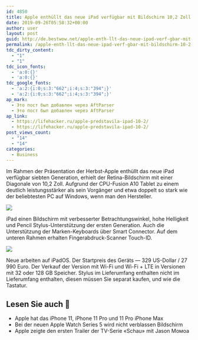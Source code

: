 ```yaml
---
id: 4850
title: Apple enthüllt das neue iPad verfügbar mit Bildschirm 10,2 Zoll
date: 2019-09-26T05:58:32+00:00
author: user
layout: post
guid: http://de.bestwow.net/apple-enth-llt-das-neue-ipad-verf-gbar-mit-bildschirm-10-2-zoll/
permalink: /apple-enth-llt-das-neue-ipad-verf-gbar-mit-bildschirm-10-2-zoll/
tdc_dirty_content:
  - "1"
  - "1"
tdc_icon_fonts:
  - 'a:0:{}'
  - 'a:0:{}'
tdc_google_fonts:
  - 'a:2:{i:0;s:3:"662";i:4;s:3:"394";}'
  - 'a:2:{i:0;s:3:"662";i:4;s:3:"394";}'
ap_mark:
  - Это пост был добавлен через AftParser
  - Это пост был добавлен через AftParser
ap_link:
  - https://lifehacker.ru/apple-predstavila-ipad-10-2/
  - https://lifehacker.ru/apple-predstavila-ipad-10-2/
post_views_count:
  - "14"
  - "14"
categories:
  - Business
---
```

Im Rahmen der Präsentation der Herbst-Apple enthüllt das neue iPad verfügbar siebten Generation, erhielt der Retina-Bildschirm mit einer Diagonale von 10,2 Zoll. Aufgrund der CPU-Fusion A10 Tablet zu einem deutlich leistungsstärker als sein Vorgänger und etwa doppelt so stark wie der beliebtesten PC auf Windows, wenn man den Hersteller.

![](http://de.bestwow.net/wp-content/uploads/2019/09/apple-predstavila-novyy-dostupnyy-ipad-s-ekranom-10-2-dyuyma-1.jpg) 

iPad einen Bildschirm mit verbesserter Betrachtungswinkel, hohe Helligkeit und Pencil Stylus-Unterstützung der ersten Generation. Auch die Unterstützung der Marken-Keyboards über Smart Connector. Auf dem unteren Rahmen erhalten Fingerabdruck-Scanner Touch-ID.

![](http://de.bestwow.net/wp-content/uploads/2019/09/apple-predstavila-novyy-dostupnyy-ipad-s-ekranom-10-2-dyuyma-2.jpg) 

Neue arbeiten auf iPadOS. Der Startpreis des Geräts — 329 US-Dollar / 27 990 Euro. Der Verkauf der Version mit Wi-Fi und Wi-Fi + LTE in Versionen mit 32 oder 128 GB Speicher. Stylus im Lieferumfang enthalten nicht im Lieferumfang enthalten, diesen müssen Sie separat kaufen, und wie die Tastatur.

<div>
  <h2 class="read-also__title">
    <span>Lesen Sie auch</span> <span>🧐 </span>
  </h2>
  
  <ul class="read-also__list">
    <li>
      Apple hat das iPhone 11, iPhone 11 Pro und 11 Pro iPhone Max
    </li>
    <li>
      Bei der neuen Apple Watch Series 5 wird nicht verblassen Bildschirm
    </li>
    <li>
      Apple zeigte den ersten Trailer der TV-Serie «Schau» mit Jason Момоа
    </li>
  </ul>
</div>